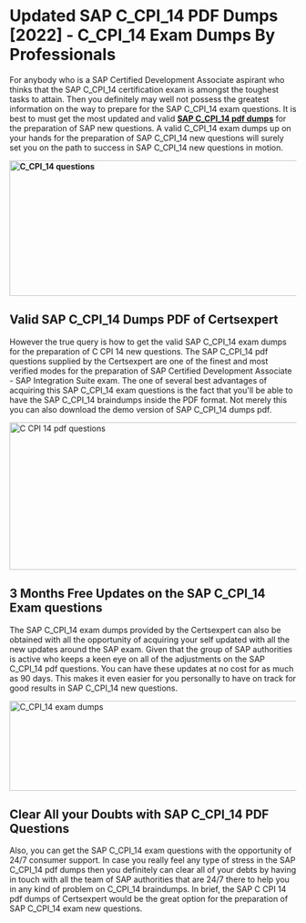 <h1><strong>Updated SAP C_CPI_14 PDF Dumps [2022] - C_CPI_14 Exam Dumps By Professionals&nbsp;</strong></h1>
<p><span style="font-weight: 400;">For anybody who is a SAP Certified Development Associate aspirant who thinks that the SAP C_CPI_14 certification exam is amongst the toughest tasks to attain. Then you definitely may well not possess the greatest information on the way to prepare for the SAP C_CPI_14 exam questions. It is best to must get the most updated and valid <strong><a href="https://www.certsexpert.com/C_CPI_14-pdf-questions.html">SAP C_CPI_14 pdf dumps</a></strong> for the preparation of SAP new questions. A valid  C_CPI_14 exam dumps up on your hands for the preparation of SAP C_CPI_14 new questions will surely set you on the path to success in SAP C_CPI_14 new questions in motion.</span></p>
<p><span style="font-weight: 400;"><strong><img style="display: block; margin-left: auto; margin-right: auto;" src="https://i.ibb.co/QXh983F/73475278-2429792180625311-4586132736837681152-n.jpg" alt="C_CPI_14 questions" width="632" height="238" /></strong></span></p>
<h2><strong>Valid SAP C_CPI_14 Dumps PDF of Certsexpert</strong></h2>
<p><span style="font-weight: 400;">However the true query is how to get the valid SAP C_CPI_14 exam dumps for the preparation of C CPI 14 new questions. The SAP C_CPI_14 pdf questions supplied by the Certsexpert are one of the finest and most verified modes for the preparation of SAP Certified Development Associate - SAP Integration Suite exam. The one of several best advantages of acquiring this SAP C_CPI_14 exam questions is the fact that you'll be able to have the SAP C_CPI_14 braindumps inside the PDF format. Not merely this you can also download the demo version of SAP C_CPI_14 dumps pdf.</span></p>
<p><span style="font-weight: 400;"><img style="display: block; margin-left: auto; margin-right: auto;" src="https://i.ibb.co/Jd8hN2L/76714008-3182067705200142-8735104740007870464-n.jpg" alt="C CPI 14 pdf questions" width="701" height="259" /></span></p>
<h2><strong>3 Months Free Updates on the SAP C_CPI_14 Exam questions</strong></h2>
<p><span style="font-weight: 400;">The SAP C_CPI_14 exam dumps provided by the Certsexpert can also be obtained with all the opportunity of acquiring your self updated with all the new updates around the SAP exam. Given that the group of SAP authorities is active who keeps a keen eye on all of the adjustments on the SAP C_CPI_14 pdf questions. You can have these updates at no cost for as much as 90 days. This makes it even easier for you personally to have on track for good results in SAP C_CPI_14 new questions.</span></p>
<p><span style="font-weight: 400;"><a href="https://www.certsexpert.com/C_CPI_14-pdf-questions.html"><img style="display: block; margin-left: auto; margin-right: auto;" src="https://i.ibb.co/TMnKrkJ/75398236-424489711531572-5064688549987614720-n.jpg" alt="C_CPI_14 exam dumps" width="714" height="158" /></a></span></p>
<h2><strong>Clear All your Doubts with SAP C_CPI_14 PDF Questions</strong></h2>
<p>Also, you can get the SAP C_CPI_14 exam questions with the opportunity of 24/7 consumer support. In case you really feel any type of stress in the SAP C_CPI_14 pdf dumps then you definitely can clear all of your debts by having in touch with all the team of SAP authorities that are 24/7 there to help you in any kind of problem on  C_CPI_14 braindumps. In brief, the SAP C CPI 14 pdf dumps of Certsexpert would be the great option for the preparation of SAP C_CPI_14 exam new questions.</p>
